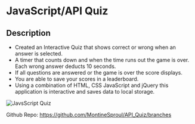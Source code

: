 # JavaScript/API Quiz

## Description
- Created an Interactive Quiz that shows correct or wrong when an answer is selected.
- A timer that counts down and when the time runs out the game is over. Each wrong answer deducts 10 seconds.
- If all questions are answered or the game is over the score displays.
- You are able to save your scores in a leaderboard.
- Using a combination of HTML, CSS JavaScript and jQuery this application is interactive and saves data to local storage.

![JavsScript Quiz]()



Github Repo: https://github.com/MontineSproul/API_Quiz/branches